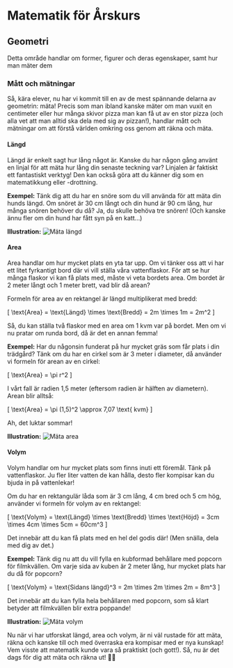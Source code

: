 # Matematik för Årskurs 
## Geometri
Detta område handlar om former, figurer och deras egenskaper, samt hur man mäter dem
### Mått och mätningar

Så, kära elever, nu har vi kommit till en av de mest spännande delarna av geometrin: mäta! Precis som man ibland kanske mäter om man vuxit en centimeter eller hur många skivor pizza man kan få ut av en stor pizza (och alla vet att man alltid ska dela med sig av pizzan!), handlar mått och mätningar om att förstå världen omkring oss genom att räkna och mäta.

#### Längd

Längd är enkelt sagt hur lång något är. Kanske du har någon gång använt en linjal för att mäta hur lång din senaste teckning var? Linjalen är faktiskt ett fantastiskt verktyg! Den kan också göra att du känner dig som en matematikkung eller -drottning. 

**Exempel:**
Tänk dig att du har en snöre som du vill använda för att mäta din hunds längd. Om snöret är 30 cm långt och din hund är 90 cm lång, hur många snören behöver du då? Ja, du skulle behöva tre snören! (Och kanske ännu fler om din hund har fått syn på en katt…)

**Illustration:** ![Mäta längd](https://example.com/mata-langd.png)

#### Area

Area handlar om hur mycket plats en yta tar upp. Om vi tänker oss att vi har ett litet fyrkantigt bord där vi vill ställa våra vattenflaskor. För att se hur många flaskor vi kan få plats med, måste vi veta bordets area. Om bordet är 2 meter långt och 1 meter brett, vad blir då arean? 

Formeln för area av en rektangel är längd multiplikerat med bredd:

\[
\text{Area} = \text{Längd} \times \text{Bredd} = 2m \times 1m = 2m^2
\]

Så, du kan ställa två flaskor med en area om 1 kvm var på bordet. Men om vi nu pratar om runda bord, då är det en annan femma!

**Exempel:**
Har du någonsin funderat på hur mycket gräs som får plats i din trädgård? Tänk om du har en cirkel som är 3 meter i diameter, då använder vi formeln för arean av en cirkel:

\[
\text{Area} = \pi r^2
\]

I vårt fall är radien 1,5 meter (eftersom radien är hälften av diametern). Arean blir alltså:

\[
\text{Area} = \pi (1,5)^2 \approx 7,07 \text{ kvm}
\]

Ah, det luktar sommar!

**Illustration:** ![Mäta area](https://example.com/mata-area.png)

#### Volym

Volym handlar om hur mycket plats som finns inuti ett föremål. Tänk på vattenflaskor. Ju fler liter vatten de kan hålla, desto fler kompisar kan du bjuda in på vattenlekar!

Om du har en rektangulär låda som är 3 cm lång, 4 cm bred och 5 cm hög, använder vi formeln för volym av en rektangel:

\[
\text{Volym} = \text{Längd} \times \text{Bredd} \times \text{Höjd} = 3cm \times 4cm \times 5cm = 60cm^3
\]

Det innebär att du kan få plats med en hel del godis där! (Men snälla, dela med dig av det.)

**Exempel:**
Tänk dig nu att du vill fylla en kubformad behållare med popcorn för filmkvällen. Om varje sida av kuben är 2 meter lång, hur mycket plats har du då för popcorn?

\[
\text{Volym} = \text{Sidans längd}^3 = 2m \times 2m \times 2m = 8m^3
\]

Det innebär att du kan fylla hela behållaren med popcorn, som så klart betyder att filmkvällen blir extra poppande!

**Illustration:** ![Mäta volym](https://example.com/mata-volym.png)

Nu när vi har utforskat längd, area och volym, är ni väl rustade för att mäta, räkna och kanske till och med överraska era kompisar med er nya kunskap! Vem visste att matematik kunde vara så praktiskt (och gott!). Så, nu är det dags för dig att mäta och räkna ut! 🧮✨
